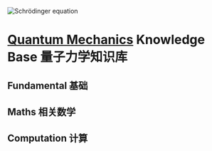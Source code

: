 ![Schrödinger equation](https://wikimedia.org/api/rest_v1/media/math/render/svg/0de8741a7d26ae98689c7b3339e97dfafea9fd26)



# [Quantum Mechanics](https://github.com/SZU-BDI/quantum_mechanics_knowledge_base/wiki/Quantum-Mechanics) Knowledge Base 量子力学知识库

## Fundamental 基础

## Maths 相关数学

## Computation 计算

## 
